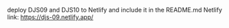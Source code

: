 deploy DJS09 and DJS10 to Netlify and include it in the README.md
Netlify link: https://djs-09.netlify.app/